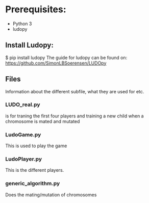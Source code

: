 # Prerequisites:
- Python 3
- ludopy

## Install Ludopy: 
  $ pip install ludopy
The guide for ludopy can be found on: https://github.com/SimonLBSoerensen/LUDOpy

## Files
Information about the different subfile, what they are used for etc.

### LUDO_real.py 
is for traning the first four players and training a new child when a chromosome is mated and mutated

### LudoGame.py 
This is used to play the game

### LudoPlayer.py 
This is the different players. 

### generic_algorithm.py
Does the mating/mutation of chromosomes 

